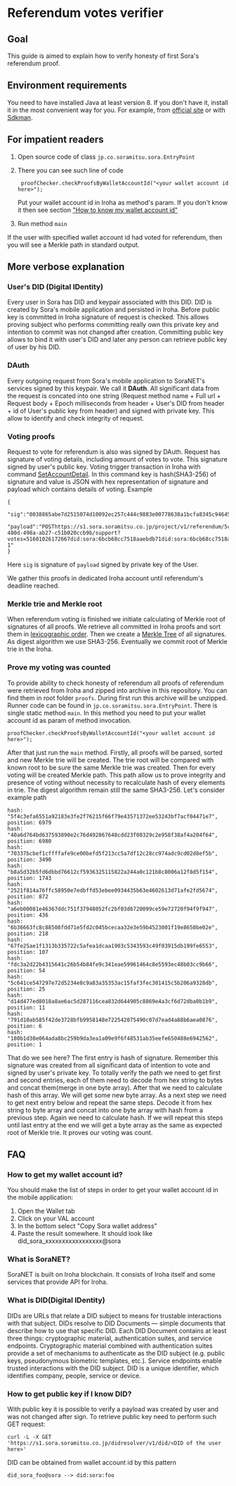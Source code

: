 # Referendum votes verifier

## Goal
This guide is aimed to explain how to verify honesty of first Sora's referendum proof.

## Environment requirements
You need to have installed Java at least version 8. If you don't have it, install it in the most
 convenient way for you. For example, from [official site](https://openjdk.java.net/install/index.html)
 or with [Sdkman](https://sdkman.io/install).
 
## For impatient readers
1. Open source code of class `jp.co.soramitsu.sora.EntryPoint`
2. There you can see such line of code

        proofChecker.checkProofsByWalletAccountId("<your wallet account id here>");

    Put your wallet account id in Iroha as method's param. If you don't know it then see section 
    ["How to know my wallet account id"](#how-to-know-my-wallet-account-id)
3. Run method `main`

If the user with specified wallet account id had voted for referendum, then you will see 
a Merkle path in standard output. 

## More verbose explanation
### User's DID (Digital IDentity)
Every user in Sora has DID and keypair associated with this DID. DID is created by Sora's mobile application
and persisted in Iroha. Before public key is committed in Iroha signature of request is checked. This 
allows proving subject who performs committing really own this private key and intention to commit was 
not changed after creation. Committing public key allows to bind it with user's DID and later any person can 
retrieve public key of user by his DID. 

### DAuth
Every outgoing request from Sora's mobile application to SoraNET's services signed by this keypair. 
We call it **DAuth**. All significant data from the request is concated into one string (Request method name +
Full url + Request body + Epoch milliseconds from header + User's DID from header + id of User's 
public key from header) and signed with private key. This allow to identify and check integrity of request. 

### Voting proofs
Request to vote for referendum is also was signed by DAuth. Request has signature of voting details, including 
amount of votes to vote. This signature signed by user's public key. Voting trigger transaction in Iroha with command
 [SetAccountDetail](https://iroha.readthedocs.io/en/master/develop/api/commands.html#set-account-detail). 
In this command key is hash(SHA3-256) of signature and value is JSON with hex representation of signature and payload which 
contains details of voting. Example

    {
       "sig":"0038865abe7d2515074d10092ec257c444c9883e00778638a1bcfa8345c94645bfa87380e78a051ad82689704e4c88b7389fcc18ee074d42a7f045dbc64aa60b",
       "payload":"POSThttps://s1.sora.soramitsu.co.jp/project/v1/referendum/5cf070da-480d-498a-ab27-c51b020ccb9b/support?votes=51601026172667did:sora:6bcb68cc7518aaebdb71did:sora:6bcb68cc7518aaebdb71#keys-1"
    } 
        
Here `sig` is signature of `payload` signed by private key of the User.

We gather this proofs in dedicated Iroha account until referendum's deadline reached.

### Merkle trie and Merkle root
When referendum voting is finished we initiate calculating of Merkle root of signatures of 
all proofs. We retrieve all committed in Iroha proofs and sort them in [lexicographic order](https://en.wikipedia.org/wiki/Lexicographic_order).
Then we create a [Merkle Tree](https://en.wikipedia.org/wiki/Merkle_tree) of all signatures. As digest
algorithm we use SHA3-256. Eventually we commit root of Merkle trie in the Iroha. 

### Prove my voting was counted
To provide ability to check honesty of referendum all proofs of referendum were retrieved from
Iroha and zipped into archive in this repository. You can find them in root folder `proofs`. During first run this archive will be unzipped. 
Runner code can be found in `jp.co.soramitsu.sora.EntryPoint`. There is single static method `main`.
In this method you need to put your wallet account id as param of method invocation.

    proofChecker.checkProofsByWalletAccountId("<your wallet account id here>");

After that just run the `main` method. Firstly, all proofs will be parsed, sorted and new Merkle trie
will be created. The trie root will be compared with known root to be sure the same Merkle trie was
created. Then for every voting will be created Merkle path. This path allow us to prove integrity and presence 
of voting without necessity to recalculate hash of every elements in trie. The digest algorithm remain
still the same SHA3-256. Let's consider example path 
 
    hash: "5f4c3efa6551a92183e3fe2f76215f66f79e43571372ee53243bf7acf04471e7", position: 6979
    hash: "40a6d764bd637593890e2c76d492867648cdd23f08329c2e958f38af4a204f64", position: 6980
    hash: "70337bcbef1cffffafe9ce00befd5f213cc5a7df12c28cc974adc9cd02d8ef5b", position: 3490
    hash: "b8a5d32b5fd6dbbd76612cf5936325115822a244a0c121b8c8006a12f8d5f154", position: 1743
    hash: "2521f814a76ffc58950e7edbffd53ebee0934435b63e4602613d71afe2fd5674", position: 872
    hash: "a6eb00081e46367ddc751f37948052fc2bf03d6720099ce59e72720f94f9f947", position: 436
    hash: "6b36663fc8c88508fdd71e5fd2c045bcecaa32e3e59b4523001f19e8650be02e", position: 218
    hash: "67fe25ae1f1313b335722c5afea1dcaa1903c5343593c49f03915db199fe6553", position: 107
    hash: "fdc3a2d22b4315641c26b54b84fe9c341eae59961464c8e5593ec48b03cc9b66", position: 54
    hash: "5c641ce547297e72d5234e8c9a83a35353ac15faf3fec301415c5b206a9328db", position: 25
    hash: "d14d477ed8018a8ae6ac5d287116cea832d644905c8869e4a3cf6d72dba0b1b9", position: 11
    hash: "791d10ab585f42de3728bfb9958148e722542075490c07d7ead4a88b6aea0876", position: 6
    hash: "180b1d30e064ada8bc259b9da3ea1a09e9f6f48531ab35eefe650488e6942562", position: 1

That do we see here?  The first entry is hash of signature.
Remember this signature was created from all significant data of intention to vote and signed by user's
private key. To totally verify the path we need to get first and second entries, each of them need to decode 
from hex string to bytes and concat them(merge in one byte array). After that we need to calculate hash of this
array. We will get some new byte array. 
As a next step we need to get next entry below and repeat the same steps. Decode it from hex string to byte 
array and concat into one byte array with hash from a previous step. Again we need to calculate 
hash. If we will repeat this steps until last entry at the end we will get a byte array as the same as expected 
root of Merkle trie. It proves our voting was count. 

## FAQ
### How to get my wallet account id?
You should make the list of steps in order to get your wallet account id in the mobile application:
1. Open the Wallet tab
2. Click on your VAL account
3. In the bottom select "Copy Sora wallet address"
4. Paste the result somewhere. It should look like did_sora_xxxxxxxxxxxxxxxxx@sora
### What is SoraNET?
SoraNET is built on Iroha blockchain. It consists of Iroha itself and some services that provide API for Iroha.
### What is DID(Digital IDentity)
DIDs are URLs that relate a DID subject to means for trustable
interactions with that subject. DIDs resolve to DID Documents — simple documents that describe how 
to use that specific DID. Each DID Document contains at least three things: cryptographic material,
authentication suites, and service endpoints. Cryptographic material combined with authentication 
suites provide a set of mechanisms to authenticate as the DID subject (e.g. public keys, pseudonymous 
biometric templates, etc.). Service endpoints enable trusted interactions with the DID subject.
DID is a unique identifier, which identifies company, people, service or device.
### How to get public key if I know DID?
With public key it is possible to verify a payload was created by user and was not changed after sign. To retrieve
public key need to perform such GET request:

    curl -L -X GET 'https://s1.sora.soramitsu.co.jp/didresolver/v1/did/<DID of the user here>'
       
DID can be obtained from wallet account id by this pattern 

    did_sora_foo@sora --> did:sora:foo





